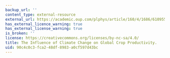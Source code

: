 ```yaml
---
backup_url: ''
content_type: external-resource
external_url: https://academic.oup.com/plphys/article/160/4/1686/6109554
has_external_licence_warning: true
has_external_license_warning: true
is_broken: ''
license: https://creativecommons.org/licenses/by-nc-sa/4.0/
title: The Influence of Climate Change on Global Crop Productivity.
uid: 90c4c0c3-fca2-48df-8983-a0cf597d43bc
---
```

